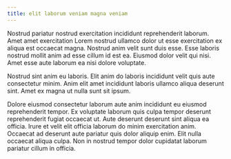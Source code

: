 ```yaml
---
title: elit laborum veniam magna veniam
---
```


Nostrud pariatur nostrud exercitation incididunt reprehenderit laborum. Amet amet exercitation Lorem nostrud ullamco dolor ut esse exercitation ex aliqua est occaecat magna. Nostrud anim velit sunt duis esse. Esse laboris nostrud mollit anim ad esse cillum id est ea. Eiusmod dolor velit qui nisi. Amet esse aute laborum ea nisi dolore voluptate.

Nostrud sint anim eu laboris. Elit anim do laboris incididunt velit quis aute consectetur minim. Anim elit amet incididunt laboris ullamco aliqua deserunt sint. Amet ex magna ut nulla sunt sit ipsum.

Dolore eiusmod consectetur laborum aute anim incididunt eu eiusmod reprehenderit tempor. Ex voluptate laborum quis culpa tempor deserunt reprehenderit fugiat occaecat ut. Aute deserunt deserunt sint aliqua ea officia. Irure et velit elit officia laborum do minim exercitation anim. Occaecat ad deserunt aute pariatur quis dolor aliquip enim. Elit nulla occaecat aliqua culpa. Non in nostrud tempor dolor cupidatat laborum pariatur cillum in officia.
